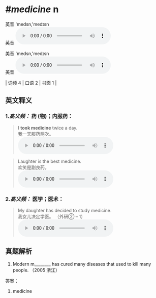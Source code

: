 # ***\#medicine*** n
英音 'medsn,'medɪsn  
英音
<audio src="./media/medicine1-b.aac" controls="controls"></audio>

美音 'medsn,'medɪsn  
美音
<audio src="./media/medicine-1-.aac" controls="controls"></audio>



| 词频 4 | 口语 2 | 书面 1 |  

英文释义
---
### 1.*高义频：* **药 (物)；内服药：**  

 > I **took medicine** twice a day.   
 > 我一天服药两次。    
<audio src="./media/medicine01.aac" controls="controls"></audio>

 > Laughter is the best medicine.   
 > 欢笑是副良药。    
<audio src="./media/medicine-1.aac" controls="controls"></audio>

### 2.*高义频：* **医学；医术：**  

 > My daughter has decided to study medicine.   
 > 我女儿决定学医。  （外研② – 1）  
<audio src="./media/medicine-2.aac" controls="controls"></audio>


真题解析
---
1. Modern m________ has cured many diseases that used to kill many people.  （2005 浙江）  

答案：
1. medicine  

